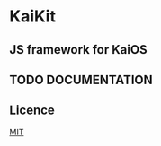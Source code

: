 # KaiKit

## JS framework for KaiOS

## TODO DOCUMENTATION

## Licence

[MIT](https://opensource.org/licenses/MIT)

